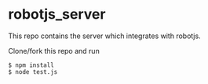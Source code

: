 # robotjs_server
This repo contains the server which integrates with robotjs.

Clone/fork this repo and run
```
$ npm install
$ node test.js
```
